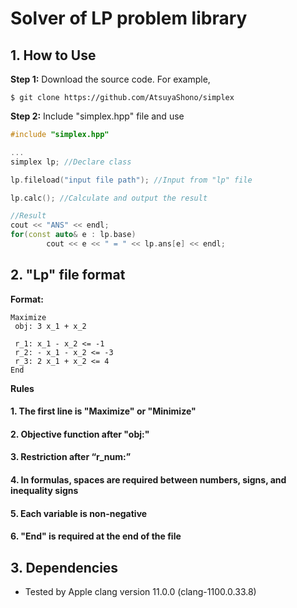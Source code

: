 # Solver of LP problem library

## 1. How to Use
**Step 1:** Download the source code. For example,
~~~
$ git clone https://github.com/AtsuyaShono/simplex
~~~

**Step 2:** Include "simplex.hpp" file and use
```c++
#include "simplex.hpp"

...
simplex lp; //Declare class

lp.fileload("input file path"); //Input from "lp" file

lp.calc(); //Calculate and output the result

//Result
cout << "ANS" << endl;
for(const auto& e : lp.base)
        cout << e << " = " << lp.ans[e] << endl;

```

## 2. "Lp" file format
**Format:**
```example.lp
Maximize
 obj: 3 x_1 + x_2

 r_1: x_1 - x_2 <= -1
 r_2: - x_1 - x_2 <= -3
 r_3: 2 x_1 + x_2 <= 4
End
```
**Rules**
#### 1. The first line is "Maximize" or "Minimize"
#### 2. Objective function after "obj:"
#### 3. Restriction after “r_num:”
#### 4. In formulas, spaces are required between numbers, signs, and inequality signs
#### 5. Each variable is non-negative
#### 6. "End" is required at the end of the file

## 3. Dependencies

* Tested by Apple clang version 11.0.0 (clang-1100.0.33.8)
